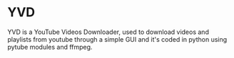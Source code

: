 # YVD
YVD is a YouTube Videos Downloader, used to download videos and playlists from youtube through a simple GUI and it's coded in python using pytube modules and ffmpeg. 

